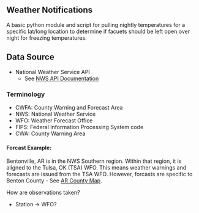 ## Weather Notifications

A basic python module and script for pulling nightly temperatures for a specific lat/long location to determine if facuets should be left open over night for freezing temperatures.


## Data Source
* National Weather Service API
    * See [NWS API Documentation](https://www.weather.gov/documentation)

### Terminology

* CWFA: County Warning and Forecast Area 
* NWS: National Weather Service
* WFO: Weather Forecast Office
* FIPS: Federal Information Processing System code
* CWA: County Warning Area

#### Forcast Example:

Bentonville, AR is in the NWS Southern region. Within that region, it is aligned to the Tulsa, OK (TSA) WFO. This means weather warnings and forecasts are issued from the TSA WFO. However, forcasts are specific to Benton County - See [AR County Map](./archive/ar_zone.pdf).


How are observations taken?

* Station -> WFO? 